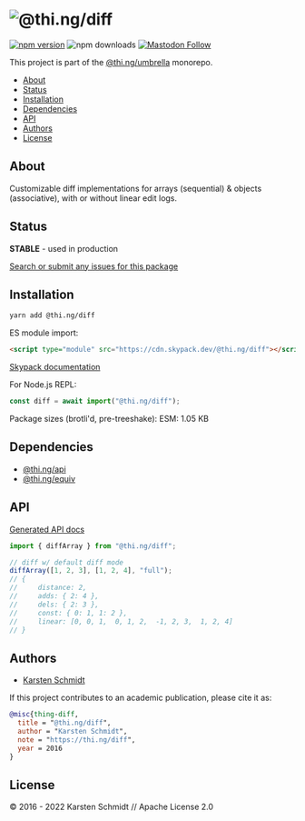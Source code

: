 <!-- This file is generated - DO NOT EDIT! -->

# ![@thi.ng/diff](https://media.thi.ng/umbrella/banners-20220914/thing-diff.svg?d748f0c3)

[![npm version](https://img.shields.io/npm/v/@thi.ng/diff.svg)](https://www.npmjs.com/package/@thi.ng/diff)
![npm downloads](https://img.shields.io/npm/dm/@thi.ng/diff.svg)
[![Mastodon Follow](https://img.shields.io/mastodon/follow/109331703950160316?domain=https%3A%2F%2Fmastodon.thi.ng&style=social)](https://mastodon.thi.ng/@toxi)

This project is part of the
[@thi.ng/umbrella](https://github.com/thi-ng/umbrella/) monorepo.

- [About](#about)
- [Status](#status)
- [Installation](#installation)
- [Dependencies](#dependencies)
- [API](#api)
- [Authors](#authors)
- [License](#license)

## About

Customizable diff implementations for arrays (sequential) & objects (associative), with or without linear edit logs.

## Status

**STABLE** - used in production

[Search or submit any issues for this package](https://github.com/thi-ng/umbrella/issues?q=%5Bdiff%5D+in%3Atitle)

## Installation

```bash
yarn add @thi.ng/diff
```

ES module import:

```html
<script type="module" src="https://cdn.skypack.dev/@thi.ng/diff"></script>
```

[Skypack documentation](https://docs.skypack.dev/)

For Node.js REPL:

```js
const diff = await import("@thi.ng/diff");
```

Package sizes (brotli'd, pre-treeshake): ESM: 1.05 KB

## Dependencies

- [@thi.ng/api](https://github.com/thi-ng/umbrella/tree/develop/packages/api)
- [@thi.ng/equiv](https://github.com/thi-ng/umbrella/tree/develop/packages/equiv)

## API

[Generated API docs](https://docs.thi.ng/umbrella/diff/)

```ts
import { diffArray } from "@thi.ng/diff";

// diff w/ default diff mode
diffArray([1, 2, 3], [1, 2, 4], "full");
// {
//     distance: 2,
//     adds: { 2: 4 },
//     dels: { 2: 3 },
//     const: { 0: 1, 1: 2 },
//     linear: [0, 0, 1,  0, 1, 2,  -1, 2, 3,  1, 2, 4]
// }
```

## Authors

- [Karsten Schmidt](https://thi.ng)

If this project contributes to an academic publication, please cite it as:

```bibtex
@misc{thing-diff,
  title = "@thi.ng/diff",
  author = "Karsten Schmidt",
  note = "https://thi.ng/diff",
  year = 2016
}
```

## License

&copy; 2016 - 2022 Karsten Schmidt // Apache License 2.0
